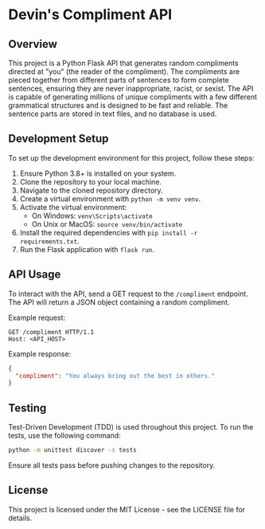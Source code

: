 # Devin's Compliment API

## Overview
This project is a Python Flask API that generates random compliments directed at "you" (the reader of the compliment). The compliments are pieced together from different parts of sentences to form complete sentences, ensuring they are never inappropriate, racist, or sexist. The API is capable of generating millions of unique compliments with a few different grammatical structures and is designed to be fast and reliable. The sentence parts are stored in text files, and no database is used.

## Development Setup
To set up the development environment for this project, follow these steps:

1. Ensure Python 3.8+ is installed on your system.
2. Clone the repository to your local machine.
3. Navigate to the cloned repository directory.
4. Create a virtual environment with `python -m venv venv`.
5. Activate the virtual environment:
   - On Windows: `venv\Scripts\activate`
   - On Unix or MacOS: `source venv/bin/activate`
6. Install the required dependencies with `pip install -r requirements.txt`.
7. Run the Flask application with `flask run`.

## API Usage
To interact with the API, send a GET request to the `/compliment` endpoint. The API will return a JSON object containing a random compliment.

Example request:
```
GET /compliment HTTP/1.1
Host: <API_HOST>
```

Example response:
```json
{
  "compliment": "You always bring out the best in others."
}
```

## Testing
Test-Driven Development (TDD) is used throughout this project. To run the tests, use the following command:

```bash
python -m unittest discover -s tests
```

Ensure all tests pass before pushing changes to the repository.

## License
This project is licensed under the MIT License - see the LICENSE file for details.
